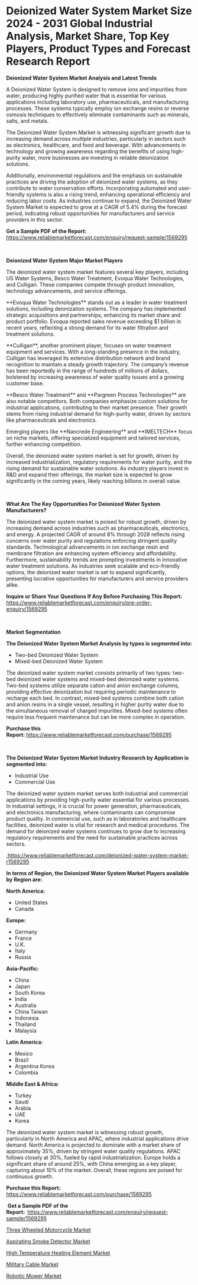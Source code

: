 <p><h1>Deionized Water System Market Size 2024 - 2031 Global Industrial Analysis, Market Share, Top Key Players, Product Types and Forecast Research Report</h1></p><p><strong>Deionized Water System Market Analysis and Latest Trends</strong></p>
<p><p>A Deionized Water System is designed to remove ions and impurities from water, producing highly purified water that is essential for various applications including laboratory use, pharmaceuticals, and manufacturing processes. These systems typically employ ion exchange resins or reverse osmosis techniques to effectively eliminate contaminants such as minerals, salts, and metals.</p><p>The Deionized Water System Market is witnessing significant growth due to increasing demand across multiple industries, particularly in sectors such as electronics, healthcare, and food and beverage. With advancements in technology and growing awareness regarding the benefits of using high-purity water, more businesses are investing in reliable deionization solutions.</p><p>Additionally, environmental regulations and the emphasis on sustainable practices are driving the adoption of deionized water systems, as they contribute to water conservation efforts. Incorporating automated and user-friendly systems is also a rising trend, enhancing operational efficiency and reducing labor costs. As industries continue to expand, the Deionized Water System Market is expected to grow at a CAGR of 5.4% during the forecast period, indicating robust opportunities for manufacturers and service providers in this sector.</p></p>
<p><strong>Get a Sample PDF of the Report:&nbsp;</strong> <a href="https://www.reliablemarketforecast.com/enquiry/request-sample/1569295?utm_campaign=1530&utm_medium=2&utm_source=Github&utm_content=ia&utm_term=14102024&utm_id=deionized-water-system">https://www.reliablemarketforecast.com/enquiry/request-sample/1569295</a></p>
<p>&nbsp;</p>
<p><strong>Deionized Water System Major Market Players</strong></p>
<p><p>The deionized water system market features several key players, including US Water Systems, Besco Water Treatment, Evoqua Water Technologies, and Culligan. These companies compete through product innovation, technology advancements, and service offerings.</p><p>**Evoqua Water Technologies** stands out as a leader in water treatment solutions, including deionization systems. The company has implemented strategic acquisitions and partnerships, enhancing its market share and product portfolio. Evoqua reported sales revenue exceeding $1 billion in recent years, reflecting a strong demand for its water filtration and treatment solutions.</p><p>**Culligan**, another prominent player, focuses on water treatment equipment and services. With a long-standing presence in the industry, Culligan has leveraged its extensive distribution network and brand recognition to maintain a steady growth trajectory. The company’s revenue has been reportedly in the range of hundreds of millions of dollars, bolstered by increasing awareness of water quality issues and a growing customer base.</p><p>**Besco Water Treatment** and **Pargreen Process Technologies** are also notable competitors. Both companies emphasize custom solutions for industrial applications, contributing to their market presence. Their growth stems from rising industrial demand for high-purity water, driven by sectors like pharmaceuticals and electronics.</p><p>Emerging players like **Nancrede Engineering** and **IMELTECH** focus on niche markets, offering specialized equipment and tailored services, further enhancing competition.</p><p>Overall, the deionized water system market is set for growth, driven by increased industrialization, regulatory requirements for water purity, and the rising demand for sustainable water solutions. As industry players invest in R&D and expand their offerings, the market size is expected to grow significantly in the coming years, likely reaching billions in overall value.</p></p>
<p>&nbsp;</p>
<p><strong>What Are The Key Opportunities For Deionized Water System Manufacturers?</strong></p>
<p><p>The deionized water system market is poised for robust growth, driven by increasing demand across industries such as pharmaceuticals, electronics, and energy. A projected CAGR of around 8% through 2028 reflects rising concerns over water purity and regulations enforcing stringent quality standards. Technological advancements in ion exchange resin and membrane filtration are enhancing system efficiency and affordability. Furthermore, sustainability trends are prompting investments in innovative water treatment solutions. As industries seek scalable and eco-friendly options, the deionized water market is set to expand significantly, presenting lucrative opportunities for manufacturers and service providers alike.</p></p>
<p><strong>Inquire or Share Your Questions If Any Before Purchasing This Report:</strong> <a href="https://www.reliablemarketforecast.com/enquiry/pre-order-enquiry/1569295?utm_campaign=1530&utm_medium=2&utm_source=Github&utm_content=ia&utm_term=14102024&utm_id=deionized-water-system">https://www.reliablemarketforecast.com/enquiry/pre-order-enquiry/1569295</a></p>
<p>&nbsp;</p>
<p><strong>Market Segmentation</strong></p>
<p><strong>The Deionized Water System Market Analysis by types is segmented into:</strong></p>
<p><ul><li>Two-bed Deionized Water System</li><li>Mixed-bed Deionized Water System</li></ul></p>
<p><p>The deionized water system market consists primarily of two types: two-bed deionized water systems and mixed-bed deionized water systems. Two-bed systems utilize separate cation and anion exchange columns, providing effective deionization but requiring periodic maintenance to recharge each bed. In contrast, mixed-bed systems combine both cation and anion resins in a single vessel, resulting in higher purity water due to the simultaneous removal of charged impurities. Mixed-bed systems often require less frequent maintenance but can be more complex in operation.</p></p>
<p><strong>Purchase this Report:&nbsp;</strong><a href="https://www.reliablemarketforecast.com/purchase/1569295?utm_campaign=1530&utm_medium=2&utm_source=Github&utm_content=ia&utm_term=14102024&utm_id=deionized-water-system">https://www.reliablemarketforecast.com/purchase/1569295</a></p>
<p>&nbsp;</p>
<p><strong>The Deionized Water System Market Industry Research by Application is segmented into:</strong></p>
<p><ul><li>Industrial Use</li><li>Commercial Use</li></ul></p>
<p><p>The deionized water system market serves both industrial and commercial applications by providing high-purity water essential for various processes. In industrial settings, it is crucial for power generation, pharmaceuticals, and electronics manufacturing, where contaminants can compromise product quality. In commercial use, such as in laboratories and healthcare facilities, deionized water is vital for research and medical procedures. The demand for deionized water systems continues to grow due to increasing regulatory requirements and the need for sustainable practices across sectors.</p></p>
<p><a href="https://www.reliablemarketforecast.com/deionized-water-system-market-r1569295?utm_campaign=1530&utm_medium=2&utm_source=Github&utm_content=ia&utm_term=14102024&utm_id=deionized-water-system">&nbsp;https://www.reliablemarketforecast.com/deionized-water-system-market-r1569295</a></p>
<p><strong>In terms of Region, the Deionized Water System Market Players available by Region are:</strong></p>
<p>
    <p> <strong> North America: </strong>
        <ul>
            <li>United States</li>
            <li>Canada</li>
        </ul>
        </p> 
    <p> <strong> Europe: </strong>
        <ul>
            <li>Germany</li>
            <li>France</li>
            <li>U.K.</li>
            <li>Italy</li>
            <li>Russia</li>
        </ul>
        </p> 
    <p> <strong> Asia-Pacific: </strong>
        <ul>
            <li>China</li>
            <li>Japan</li>
            <li>South Korea</li>
            <li>India</li>
            <li>Australia</li>
            <li>China Taiwan</li>
            <li>Indonesia</li>
            <li>Thailand</li>
            <li>Malaysia</li>
        </ul>
        </p> 
    <p> <strong> Latin America: </strong>
        <ul>
            <li>Mexico</li>
            <li>Brazil</li>
            <li>Argentina Korea</li>
            <li>Colombia</li>
        </ul>
        </p> 
    <p> <strong> Middle East & Africa: </strong>
        <ul>
            <li>Turkey</li>
            <li>Saudi</li>
            <li>Arabia</li>
            <li>UAE</li>
            <li>Korea</li>
        </ul>
    </p>
    </p>
<p><p>The deionized water system market is witnessing robust growth, particularly in North America and APAC, where industrial applications drive demand. North America is projected to dominate with a market share of approximately 35%, driven by stringent water quality regulations. APAC follows closely at 30%, fueled by rapid industrialization. Europe holds a significant share of around 25%, with China emerging as a key player, capturing about 10% of the market. Overall, these regions are poised for continuous growth.</p></p>
<p><strong>Purchase this Report: </strong><a href="https://www.reliablemarketforecast.com/purchase/1569295?utm_campaign=1530&utm_medium=2&utm_source=Github&utm_content=ia&utm_term=14102024&utm_id=deionized-water-system">https://www.reliablemarketforecast.com/purchase/1569295</a></p>
<p>&nbsp;<strong>Get a Sample PDF of the Report:&nbsp;&nbsp;</strong><a href="https://www.reliablemarketforecast.com/enquiry/request-sample/1569295?utm_campaign=1530&utm_medium=2&utm_source=Github&utm_content=ia&utm_term=14102024&utm_id=deionized-water-system">https://www.reliablemarketforecast.com/enquiry/request-sample/1569295</a></p>
<p><strong></strong></p>
<p><p><a href="https://github.com/seemagartingsvo/Market-Research-Report-List-1/blob/main/three-wheeled-motorcycle-market.md?utm_campaign=1530&utm_medium=2&utm_source=Github&utm_content=ia&utm_term=14102024&utm_id=deionized-water-system">Three Wheeled Motorcycle Market</a></p><p><a href="https://github.com/danklunxfl/Market-Research-Report-List-1/blob/main/aspirating-smoke-detector-market.md?utm_campaign=1530&utm_medium=2&utm_source=Github&utm_content=ia&utm_term=14102024&utm_id=deionized-water-system">Aspirating Smoke Detector Market</a></p><p><a href="https://www.linkedin.com/pulse/global-perspectives-high-temperature-heating-element-market-mjncc?trk=public_post_embed_feed-article-content&utm_campaign=1530&utm_medium=2&utm_source=Github&utm_content=ia&utm_term=14102024&utm_id=deionized-water-system">High Temperature Heating Element Market</a></p><p><a href="https://www.linkedin.com/pulse/military-cable-market2024-2031-industry-insights-investment-c9x5c?trk=public_post_embed_feed-article-content&utm_campaign=1530&utm_medium=2&utm_source=Github&utm_content=ia&utm_term=14102024&utm_id=deionized-water-system">Military Cable Market</a></p><p><a href="https://www.linkedin.com/pulse/comprehensive-robotic-mower-market-report-regional-analysis-pakqc?trk=public_post_embed_feed-article-content&utm_campaign=1530&utm_medium=2&utm_source=Github&utm_content=ia&utm_term=14102024&utm_id=deionized-water-system">Robotic Mower Market</a></p></p>
